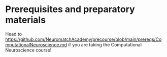 # Prerequisites and preparatory materials 

Head to https://github.com/NeuromatchAcademy/precourse/blob/main/prereqs/ComputationalNeuroscience.md if you are taking the Computational Neuroscience course!
